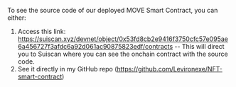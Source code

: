To see the source code of our deployed MOVE Smart Contract, you can either:
1. Access this link: https://suiscan.xyz/devnet/object/0x53fd8cb2e9416f3750cfc57e095ae6a456727f3afdc6a92d061ac90875823edf/contracts -- This will direct you to Suiscan where you can see the onchain contract with the source code.
2. See it directly in my GitHub repo (https://github.com/Levironexe/NFT-smart-contract)
